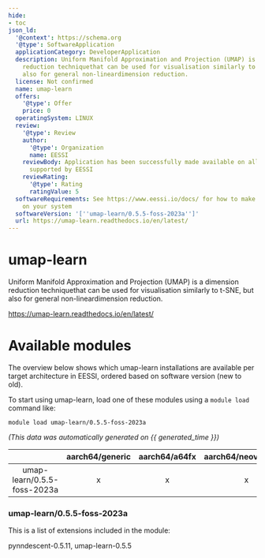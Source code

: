 ```yaml
---
hide:
- toc
json_ld:
  '@context': https://schema.org
  '@type': SoftwareApplication
  applicationCategory: DeveloperApplication
  description: Uniform Manifold Approximation and Projection (UMAP) is a dimension
    reduction techniquethat can be used for visualisation similarly to t-SNE, but
    also for general non-lineardimension reduction.
  license: Not confirmed
  name: umap-learn
  offers:
    '@type': Offer
    price: 0
  operatingSystem: LINUX
  review:
    '@type': Review
    author:
      '@type': Organization
      name: EESSI
    reviewBody: Application has been successfully made available on all architectures
      supported by EESSI
    reviewRating:
      '@type': Rating
      ratingValue: 5
  softwareRequirements: See https://www.eessi.io/docs/ for how to make EESSI available
    on your system
  softwareVersion: '[''umap-learn/0.5.5-foss-2023a'']'
  url: https://umap-learn.readthedocs.io/en/latest/
---
```


umap-learn
==========


Uniform Manifold Approximation and Projection (UMAP) is a dimension reduction techniquethat can be used for visualisation similarly to t-SNE, but also for general non-lineardimension reduction.

https://umap-learn.readthedocs.io/en/latest/
# Available modules


The overview below shows which umap-learn installations are available per target architecture in EESSI, ordered based on software version (new to old).

To start using umap-learn, load one of these modules using a `module load` command like:

```shell
module load umap-learn/0.5.5-foss-2023a
```

*(This data was automatically generated on {{ generated_time }})*

| |aarch64/generic|aarch64/a64fx|aarch64/neoverse_n1|aarch64/neoverse_v1|aarch64/nvidia/grace|x86_64/generic|x86_64/amd/zen2|x86_64/amd/zen3|x86_64/amd/zen4|x86_64/intel/cascadelake|x86_64/intel/haswell|x86_64/intel/icelake|x86_64/intel/sapphirerapids|x86_64/intel/skylake_avx512|
| :---: | :---: | :---: | :---: | :---: | :---: | :---: | :---: | :---: | :---: | :---: | :---: | :---: | :---: | :---: |
|umap-learn/0.5.5-foss-2023a|x|x|x|x|x|x|x|x|x|x|x|x|x|x|


### umap-learn/0.5.5-foss-2023a

This is a list of extensions included in the module:

pynndescent-0.5.11, umap-learn-0.5.5